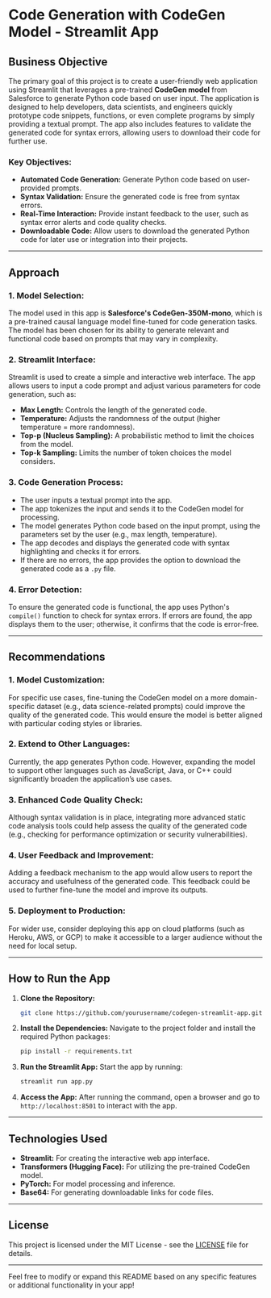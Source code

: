 # Code Generation with CodeGen Model - Streamlit App

## Business Objective
The primary goal of this project is to create a user-friendly web application using Streamlit that leverages a pre-trained **CodeGen model** from Salesforce to generate Python code based on user input. The application is designed to help developers, data scientists, and engineers quickly prototype code snippets, functions, or even complete programs by simply providing a textual prompt. The app also includes features to validate the generated code for syntax errors, allowing users to download their code for further use.

### Key Objectives:
- **Automated Code Generation:** Generate Python code based on user-provided prompts.
- **Syntax Validation:** Ensure the generated code is free from syntax errors.
- **Real-Time Interaction:** Provide instant feedback to the user, such as syntax error alerts and code quality checks.
- **Downloadable Code:** Allow users to download the generated Python code for later use or integration into their projects.

---

## Approach

### 1. **Model Selection:**
The model used in this app is **Salesforce's CodeGen-350M-mono**, which is a pre-trained causal language model fine-tuned for code generation tasks. The model has been chosen for its ability to generate relevant and functional code based on prompts that may vary in complexity.

### 2. **Streamlit Interface:**
Streamlit is used to create a simple and interactive web interface. The app allows users to input a code prompt and adjust various parameters for code generation, such as:
- **Max Length:** Controls the length of the generated code.
- **Temperature:** Adjusts the randomness of the output (higher temperature = more randomness).
- **Top-p (Nucleus Sampling):** A probabilistic method to limit the choices from the model.
- **Top-k Sampling:** Limits the number of token choices the model considers.

### 3. **Code Generation Process:**
- The user inputs a textual prompt into the app.
- The app tokenizes the input and sends it to the CodeGen model for processing.
- The model generates Python code based on the input prompt, using the parameters set by the user (e.g., max length, temperature).
- The app decodes and displays the generated code with syntax highlighting and checks it for errors.
- If there are no errors, the app provides the option to download the generated code as a `.py` file.

### 4. **Error Detection:**
To ensure the generated code is functional, the app uses Python's `compile()` function to check for syntax errors. If errors are found, the app displays them to the user; otherwise, it confirms that the code is error-free.

---

## Recommendations

### 1. **Model Customization:**
For specific use cases, fine-tuning the CodeGen model on a more domain-specific dataset (e.g., data science-related prompts) could improve the quality of the generated code. This would ensure the model is better aligned with particular coding styles or libraries.

### 2. **Extend to Other Languages:**
Currently, the app generates Python code. However, expanding the model to support other languages such as JavaScript, Java, or C++ could significantly broaden the application’s use cases.

### 3. **Enhanced Code Quality Check:**
Although syntax validation is in place, integrating more advanced static code analysis tools could help assess the quality of the generated code (e.g., checking for performance optimization or security vulnerabilities).

### 4. **User Feedback and Improvement:**
Adding a feedback mechanism to the app would allow users to report the accuracy and usefulness of the generated code. This feedback could be used to further fine-tune the model and improve its outputs.

### 5. **Deployment to Production:**
For wider use, consider deploying this app on cloud platforms (such as Heroku, AWS, or GCP) to make it accessible to a larger audience without the need for local setup.

---

## How to Run the App

1. **Clone the Repository:**
   ```bash
   git clone https://github.com/yourusername/codegen-streamlit-app.git
   ```

2. **Install the Dependencies:**
   Navigate to the project folder and install the required Python packages:
   ```bash
   pip install -r requirements.txt
   ```

3. **Run the Streamlit App:**
   Start the app by running:
   ```bash
   streamlit run app.py
   ```

4. **Access the App:**
   After running the command, open a browser and go to `http://localhost:8501` to interact with the app.

---

## Technologies Used

- **Streamlit:** For creating the interactive web app interface.
- **Transformers (Hugging Face):** For utilizing the pre-trained CodeGen model.
- **PyTorch:** For model processing and inference.
- **Base64:** For generating downloadable links for code files.

---

## License

This project is licensed under the MIT License - see the [LICENSE](LICENSE) file for details.

---

Feel free to modify or expand this README based on any specific features or additional functionality in your app!
